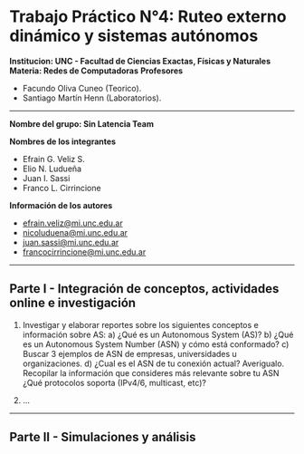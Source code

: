 # Trabajo Práctico N°4: Ruteo externo dinámico y sistemas autónomos
**Institucion: UNC - Facultad de Ciencias Exactas, Físicas y Naturales**  
**Materia: Redes de Computadoras**
**Profesores**
- Facundo Oliva Cuneo (Teorico).
- Santiago Martín Henn (Laboratorios).

---

**Nombre del grupo: Sin Latencia Team**

**Nombres de los integrantes**
- Efrain G. Veliz S.
- Elio N. Ludueña
- Juan I. Sassi 
- Franco L. Cirrincione

**Información de los autores**
- efrain.veliz@mi.unc.edu.ar
- nicoluduena@mi.unc.edu.ar
- juan.sassi@mi.unc.edu.ar
- francocirrincione@mi.unc.edu.ar

---
## Parte I - Integración de conceptos, actividades online e investigación

1) Investigar y elaborar reportes sobre los siguientes conceptos e información sobre AS:
a) ¿Qué es un Autonomous System (AS)?
b) ¿Qué es un Autonomous System Number (ASN) y cómo está conformado?
c) Buscar 3 ejemplos de ASN de empresas, universidades u organizaciones.
d) ¿Cual es el ASN de tu conexión actual? Averigualo. Recopilar la información que consideres más
relevante sobre tu ASN ¿Qué protocolos soporta (IPv4/6, multicast, etc)?

2) ... 

---

## Parte II - Simulaciones y análisis
